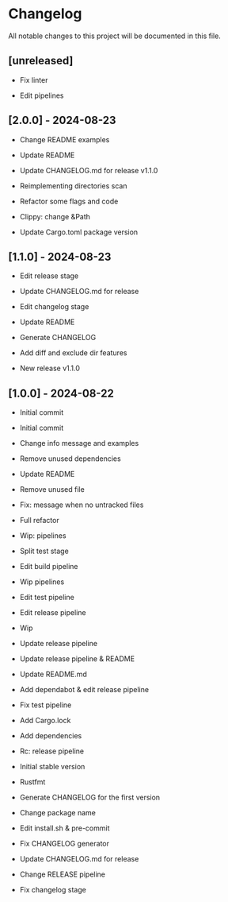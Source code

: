 # Changelog

All notable changes to this project will be documented in this file.

## [unreleased]

- Fix linter


- Edit pipelines


## [2.0.0] - 2024-08-23

- Change README examples


- Update README


- Update CHANGELOG.md for release v1.1.0


- Reimplementing directories scan


- Refactor some flags and code


- Clippy: change &Path


- Update Cargo.toml package version


## [1.1.0] - 2024-08-23

- Edit release stage


- Update CHANGELOG.md for release


- Edit changelog stage


- Update README


- Generate CHANGELOG


- Add diff and exclude dir features


- New release v1.1.0


## [1.0.0] - 2024-08-22

- Initial commit

- Initial commit


- Change info message and examples


- Remove unused dependencies


- Update README


- Remove unused file


- Fix: message when no untracked files


- Full refactor


- Wip: pipelines


- Split test stage


- Edit build pipeline


- Wip pipelines


- Edit test pipeline


- Edit release pipeline


- Wip


- Update release pipeline


- Update release pipeline & README


- Update README.md

- Add dependabot & edit release pipeline


- Fix test pipeline


- Add Cargo.lock


- Add dependencies


- Rc: release pipeline


- Initial stable version


- Rustfmt


- Generate CHANGELOG for the first version


- Change package name


- Edit install.sh & pre-commit


- Fix CHANGELOG generator


- Update CHANGELOG.md for release


- Change RELEASE pipeline


- Fix changelog stage


<!-- generated by git-cliff -->
